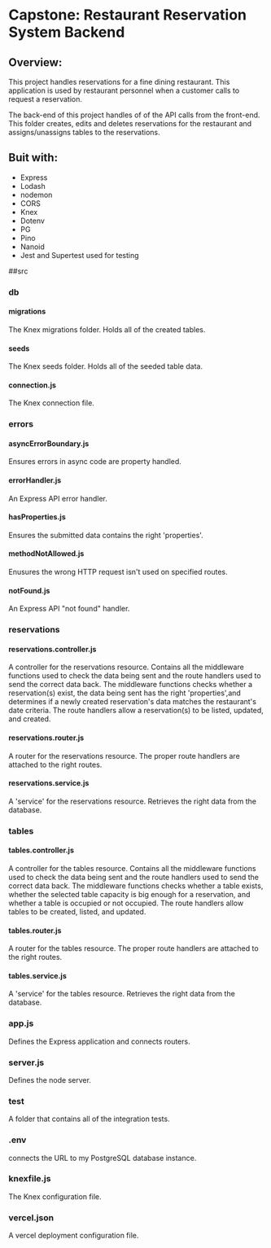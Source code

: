 # Capstone: Restaurant Reservation System Backend

## Overview:
This project handles reservations for a fine dining restaurant. This application is used by restaurant personnel when a customer calls to request a reservation. 

The back-end of this project handles of of the API calls from the front-end. This folder creates, edits and deletes reservations for the restaurant and assigns/unassigns tables to the reservations.

## Buit with:
  * Express
  * Lodash
  * nodemon
  * CORS
  * Knex
  * Dotenv
  * PG
  * Pino
  * Nanoid
  * Jest and Supertest used for testing

##src

### db

#### migrations
The Knex migrations folder. Holds all of the created tables.

#### seeds
The Knex seeds folder. Holds all of the seeded table data.

#### connection.js
The Knex connection file.


### errors

#### asyncErrorBoundary.js
Ensures errors in async code are property handled.

#### errorHandler.js
An Express API error handler.

#### hasProperties.js
Ensures the submitted data contains the right 'properties'.

#### methodNotAllowed.js
Enusures the wrong HTTP request isn't used on specified routes.

#### notFound.js
An Express API "not found" handler.


### reservations

#### reservations.controller.js
A controller for the reservations resource. Contains all the middleware functions used to check the data being sent and the route handlers used to send the correct data back. The middleware functions checks whether a reservation(s) exist, the data being sent has the right 'properties',and determines if a newly created reservation's data matches the restaurant's date criteria. The route handlers allow a reservation(s) to be listed, updated, and created.

#### reservations.router.js
A router for the reservations resource. The proper route handlers are attached to the right routes.

#### reservations.service.js
A 'service' for the reservations resource. Retrieves the right data from the database.


### tables

#### tables.controller.js
A controller for the tables resource. Contains all the middleware functions used to check the data being sent and the route handlers used to send the correct data back. The middleware functions checks whether a table exists, whether the selected table capacity is big enough for a reservation, and whether a table is occupied or not occupied. The route handlers allow tables to be created, listed, and updated.

#### tables.router.js
A router for the tables resource. The proper route handlers are attached to the right routes.

#### tables.service.js
A 'service' for the tables resource. Retrieves the right data from the database.


### app.js
Defines the Express application and connects routers.

### server.js
Defines the node server.


### test
A folder that contains all of the integration tests.


### .env
connects the URL to my PostgreSQL database instance.


### knexfile.js
The Knex configuration file.


### vercel.json
A vercel deployment configuration file.